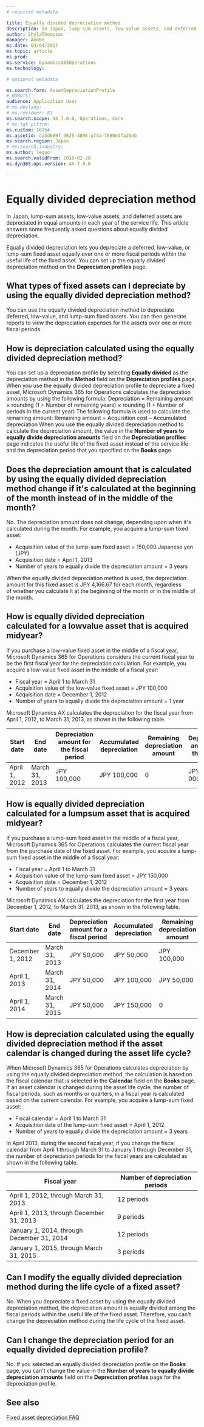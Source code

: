 ```yaml
---
# required metadata

title: Equally divided depreciation method
description: In Japan, lump-sum assets, low-value assets, and deferred assets are depreciated in equal amounts in each year of the service life. This article answers some frequently asked questions about equally divided depreciation.
author: ShylaThompson
manager: AnnBe
ms.date: 04/04/2017
ms.topic: article
ms.prod: 
ms.service: Dynamics365Operations
ms.technology: 

# optional metadata

ms.search.form: AssetDepreciationProfile
# ROBOTS: 
audience: Application User
# ms.devlang: 
# ms.reviewer: 81
ms.search.scope: AX 7.0.0, Operations, Core
# ms.tgt_pltfrm: 
ms.custom: 10154
ms.assetid: da3d689f-3625-4896-a74a-7890e4fa26eb
ms.search.region: Japan
# ms.search.industry: 
ms.author: leguo
ms.search.validFrom: 2016-02-28
ms.dyn365.ops.version: AX 7.0.0

---
```


# Equally divided depreciation method

In Japan, lump-sum assets, low-value assets, and deferred assets are depreciated in equal amounts in each year of the service life. This article answers some frequently asked questions about equally divided depreciation.

Equally divided depreciation lets you depreciate a deferred, low-value, or lump-sum fixed asset equally over one or more fiscal periods within the useful life of the fixed asset. You can set up the equally divided depreciation method on the **Depreciation profiles** page.

## What types of fixed assets can I depreciate by using the equally divided depreciation method?
You can use the equally divided depreciation method to depreciate deferred, low-value, and lump-sum fixed assets. You can then generate reports to view the depreciation expenses for the assets over one or more fiscal periods.

## How is depreciation calculated using the equally divided depreciation method?
You can set up a depreciation profile by selecting **Equally divided** as the depreciation method in the **Method** field on the **Depreciation profiles** page. When you use the equally divided depreciation profile to depreciate a fixed asset, Microsoft Dynamics 365 for Operations calculates the depreciation amounts by using the following formula: Depreciation = Remaining amount × rounding (1 ÷ Number of remaining years) × rounding (1 ÷ Number of periods in the current year) The following formula is used to calculate the remaining amount: Remaining amount = Acquisition cost – Accumulated depreciation When you use the equally divided depreciation method to calculate the depreciation amount, the value in the **Number of years to equally divide depreciation amounts** field on the **Depreciation profiles** page indicates the useful life of the fixed asset instead of the service life and the depreciation period that you specified on the **Books** page.

## Does the depreciation amount that is calculated by using the equally divided depreciation method change if it's calculated at the beginning of the month instead of in the middle of the month?
No. The depreciation amount does not change, depending upon when it's calculated during the month. For example, you acquire a lump-sum fixed asset:

-   Acquisition value of the lump-sum fixed asset = 150,000 Japanese yen (JPY)
-   Acquisition date = April 1, 2013
-   Number of years to equally divide the depreciation amount = 3 years

When the equally divided depreciation method is used, the depreciation amount for this fixed asset is JPY 4,166.67 for each month, regardless of whether you calculate it at the beginning of the month or in the middle of the month.

## How is equally divided depreciation calculated for a lowvalue asset that is acquired midyear?
If you purchase a low-value fixed asset in the middle of a fiscal year, Microsoft Dynamics 365 for Operations considers the current fiscal year to be the first fiscal year for the depreciation calculation. For example, you acquire a low-value fixed asset in the middle of a fiscal year:

-   Fiscal year = April 1 to March 31
-   Acquisition value of the low-value fixed asset = JPY 100,000
-   Acquisition date = December 1, 2012
-   Number of years to equally divide the depreciation amount = 1 year

Microsoft Dynamics AX calculates the depreciation for the fiscal year from April 1, 2012, to March 31, 2013, as shown in the following table.

| Start date    | End date       | Depreciation amount for the fiscal period | Accumulated depreciation | Remaining depreciation amount | Depreciation amount for the month |
|---------------|----------------|-------------------------------------------|--------------------------|-------------------------------|-----------------------------------|
| April 1, 2012 | March 31, 2013 | JPY 100,000                               | JPY 100,000              | 0                             | JPY 100, 000                      |

## How is equally divided depreciation calculated for a lumpsum asset that is acquired midyear?
If you purchase a lump-sum fixed asset in the middle of a fiscal year, Microsoft Dynamics 365 for Operations calculates the current fiscal year from the purchase date of the fixed asset. For example, you acquire a lump-sum fixed asset in the middle of a fiscal year:

-   Fiscal year = April 1 to March 31
-   Acquisition value of the lump-sum fixed asset = JPY 150,000
-   Acquisition date = December 1, 2012
-   Number of years to equally divide the depreciation amount = 3 years

Microsoft Dynamics AX calculates the depreciation for the first year from December 1, 2012, to March 31, 2013, as shown in the following table.

| Start date       | End date       | Depreciation amount for a fiscal period | Accumulated depreciation | Remaining depreciation amount | Depreciation amount for a month |
|------------------|----------------|-----------------------------------------|--------------------------|-------------------------------|---------------------------------|
| December 1, 2012 | March 31, 2013 | JPY 50,000                              | JPY 50,000               | JPY 100,000                   | JPY 12,500                      |
| April 1, 2013    | March 31, 2014 | JPY 50,000                              | JPY 100,000              | JPY 50,000                    | JPY 4,167                       |
| April 1, 2014    | March 31, 2015 | JPY 50,000                              | JPY 150,000              | 0                             | JPY 4,167                       |

## How is depreciation calculated using the equally divided depreciation method if the asset calendar is changed during the asset life cycle?
When Microsoft Dynamics 365 for Operations calculates depreciation by using the equally divided depreciation method, the calculation is based on the fiscal calendar that is selected in the **Calendar** field on the **Books** page. If an asset calendar is changed during the asset life cycle, the number of fiscal periods, such as months or quarters, in a fiscal year is calculated based on the current calendar. For example, you acquire a lump-sum fixed asset:

-   Fiscal calendar = April 1 to March 31
-   Acquisition date of the lump-sum fixed asset = April 1, 2012
-   Number of years to equally divide the depreciation amount = 3 years

In April 2013, during the second fiscal year, if you change the fiscal calendar from April 1 through March 31 to January 1 through December 31, the number of depreciation periods for the fiscal years are calculated as shown in the following table.

| Fiscal year                                | Number of depreciation periods |
|--------------------------------------------|--------------------------------|
| April 1, 2012, through March 31, 2013      | 12 periods                     |
| April 1, 2013, through December 31, 2013   | 9 periods                      |
| January 1, 2014, through December 31, 2014 | 12 periods                     |
| January 1, 2015, through March 31, 2015    | 3 periods                      |

## Can I modify the equally divided depreciation method during the life cycle of a fixed asset?
No. When you depreciate a fixed asset by using the equally divided depreciation method, the depreciation amount is equally divided among the fiscal periods within the useful life of the fixed asset. Therefore, you can't change the depreciation method during the life cycle of the fixed asset.

## Can I change the depreciation period for an equally divided depreciation profile?
No. If you selected an equally divided depreciation profile on the **Books** page, you can't change the value in the **Number of years to equally divide depreciation amounts** field on the **Depreciation profiles** page for the depreciation profile.

See also
--------

[Fixed asset depreciation FAQ](apac-jpn-fixed-asset-depreciation.md)

